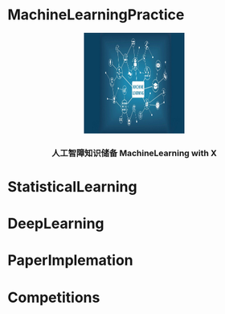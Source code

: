 # MachineLearningPractice
<div align="center">
    <img src="src/ml.jpeg" height="200" width="200">
</div>
<h3 align="center">人工智障知识储备 MachineLearning with X</h3>

# StatisticalLearning

# DeepLearning

# PaperImplemation

# Competitions
